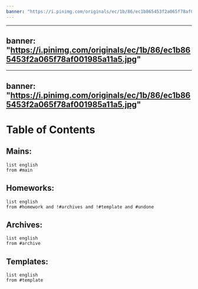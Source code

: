 ```yaml
---
banner: "https://i.pinimg.com/originals/ec/1b/86/ec1b865453f2a065f78af001985a11a5.jpg"
---
```

---
banner: "https://i.pinimg.com/originals/ec/1b/86/ec1b865453f2a065f78af001985a11a5.jpg"
---
---
banner: "https://i.pinimg.com/originals/ec/1b/86/ec1b865453f2a065f78af001985a11a5.jpg"
---
# Table of Contents
## Mains:
```dataview
list english
from #main
```
## Homeworks:
```dataview
list english
from #homework and !#archives and !#template and #undone
```
## Archives:
```dataview
list english
from #archive
```
## Templates:
```dataview
list english
from #template 
```